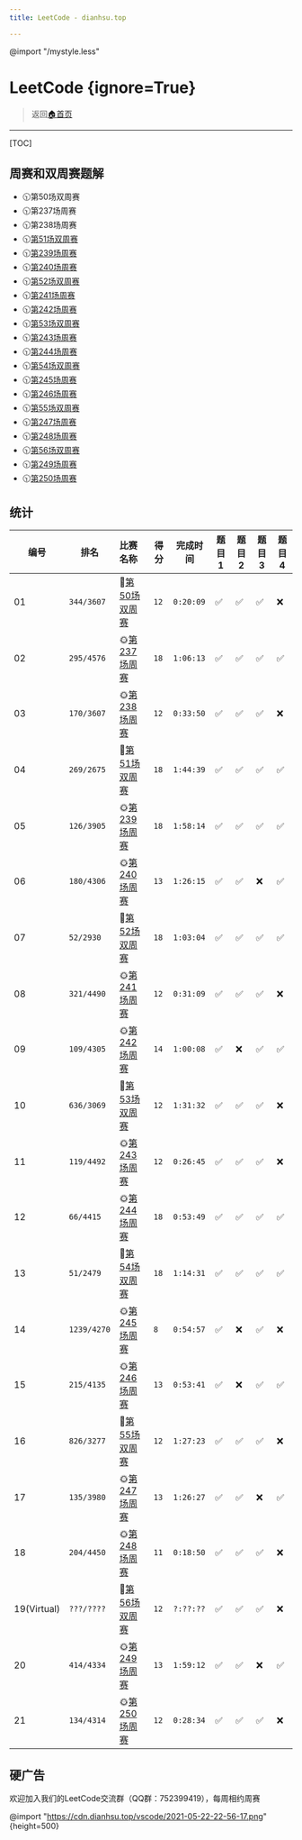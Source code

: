 ```yaml
---
title: LeetCode - dianhsu.top

---
```

@import "/mystyle.less"
# LeetCode {ignore=True}
> 返回[:house:首页](../index.html)



---------------------
[TOC]

## 周赛和双周赛题解
- 🕥第50场双周赛
- 🕥第237场周赛
- 🕥第238场周赛
- 🕥[第51场双周赛](./biweekly-contest/51.html)
- 🕥[第239场周赛](./weekly-contest/239.html)
- 🕥[第240场周赛](./weekly-contest/240.html)
- 🕥[第52场双周赛](./biweekly-contest/52.html)
- 🕥[第241场周赛](./weekly-contest/241.html)
- 🕥[第242场周赛](./weekly-contest/242.html)
- 🕥[第53场双周赛](./biweekly-contest/53.html)
- 🕥[第243场周赛](./weekly-contest/243.html)
- 🕥[第244场周赛](./weekly-contest/244.html)
- 🕥[第54场双周赛](./biweekly-contest/54.html)
- 🕥[第245场周赛](./weekly-contest/245.html)
- 🕥[第246场周赛](./weekly-contest/246.html)
- 🕥[第55场双周赛](./biweekly-contest/55.html)
- 🕥[第247场周赛](./weekly-contest/247.html)
- 🕥[第248场周赛](./weekly-contest/248.html)
- 🕥[第56场双周赛](./biweekly-contest/56.html)
- 🕥[第249场周赛](./weekly-contest/249.html)
- 🕥[第250场周赛](./weekly-contest/250.html)


## 统计

| 编号        | 排名        | 比赛名称                                                              | 得分 | 完成时间  | 题目1 | 题目2 | 题目3 | 题目4 |
| ----------- | ----------- | :-------------------------------------------------------------------- | ---- | --------- | ----- | ----- | ----- | ----- |
| 01          | `344/3607`  | 🌛[第50场双周赛](https://leetcode-cn.com/contest/biweekly-contest-50/) | `12` | `0:20:09` | ✅     | ✅     | ✅     | ❌     |
| 02          | `295/4576`  | 🌞[第237场周赛](https://leetcode-cn.com/contest/weekly-contest-237)    | `18` | `1:06:13` | ✅     | ✅     | ✅     | ✅     |
| 03          | `170/3607`  | 🌞[第238场周赛](https://leetcode-cn.com/contest/weekly-contest-238)    | `12` | `0:33:50` | ✅     | ✅     | ✅     | ❌     |
| 04          | `269/2675`  | 🌛[第51场双周赛](https://leetcode-cn.com/contest/biweekly-contest-51/) | `18` | `1:44:39` | ✅     | ✅     | ✅     | ✅     |
| 05          | `126/3905`  | 🌞[第239场周赛](https://leetcode-cn.com/contest/weekly-contest-239)    | `18` | `1:58:14` | ✅     | ✅     | ✅     | ✅     |
| 06          | `180/4306`  | 🌞[第240场周赛](https://leetcode-cn.com/contest/weekly-contest-240)    | `13` | `1:26:15` | ✅     | ✅     | ❌     | ✅     |
| 07          | `52/2930`   | 🌛[第52场双周赛](https://leetcode-cn.com/contest/biweekly-contest-52/) | `18` | `1:03:04` | ✅     | ✅     | ✅     | ✅     |
| 08          | `321/4490`  | 🌞[第241场周赛](https://leetcode-cn.com/contest/weekly-contest-241)    | `12` | `0:31:09` | ✅     | ✅     | ✅     | ❌     |
| 09          | `109/4305`  | 🌞[第242场周赛](https://leetcode-cn.com/contest/weekly-contest-242)    | `14` | `1:00:08` | ✅     | ❌     | ✅     | ✅     |
| 10          | `636/3069`  | 🌛[第53场双周赛](https://leetcode-cn.com/contest/biweekly-contest-53/) | `12` | `1:31:32` | ✅     | ✅     | ✅     | ❌     |
| 11          | `119/4492`  | 🌞[第243场周赛](https://leetcode-cn.com/contest/weekly-contest-243)    | `12` | `0:26:45` | ✅     | ✅     | ✅     | ❌     |
| 12          | `66/4415`   | 🌞[第244场周赛](https://leetcode-cn.com/contest/weekly-contest-244)    | `18` | `0:53:49` | ✅     | ✅     | ✅     | ✅     |
| 13          | `51/2479`   | 🌛[第54场双周赛](https://leetcode-cn.com/contest/biweekly-contest-54/) | `18` | `1:14:31` | ✅     | ✅     | ✅     | ✅     |
| 14          | `1239/4270` | 🌞[第245场周赛](https://leetcode-cn.com/contest/weekly-contest-245)    | `8`  | `0:54:57` | ✅     | ❌     | ✅     | ❌     |
| 15          | `215/4135`  | 🌞[第246场周赛](https://leetcode-cn.com/contest/weekly-contest-246)    | `13` | `0:53:41` | ✅     | ❌     | ✅     | ✅     |
| 16          | `826/3277`  | 🌛[第55场双周赛](https://leetcode-cn.com/contest/biweekly-contest-55/) | `12` | `1:27:23` | ✅     | ✅     | ✅     | ❌     |
| 17          | `135/3980`  | 🌞[第247场周赛](https://leetcode-cn.com/contest/weekly-contest-247)    | `13` | `1:26:27` | ✅     | ✅     | ❌     | ✅     |
| 18          | `204/4450`  | 🌞[第248场周赛](https://leetcode-cn.com/contest/weekly-contest-248)    | `11` | `0:18:50` | ✅     | ✅     | ✅     | ❌     |
| 19(Virtual) | `???/????`  | 🌛[第56场双周赛](https://leetcode-cn.com/contest/biweekly-contest-56/) | `12` | `?:??:??` | ✅     | ✅     | ✅     | ❌     |
| 20          | `414/4334`  | 🌞[第249场周赛](https://leetcode-cn.com/contest/weekly-contest-249)    | `13` | `1:59:12` | ✅     | ✅     | ❌     | ✅     |
| 21          | `134/4314`  | 🌞[第250场周赛](https://leetcode-cn.com/contest/weekly-contest-250)    | `12` | `0:28:34` | ✅     | ✅     | ✅     | ❌     |
## 硬广告
欢迎加入我们的LeetCode交流群（QQ群：752399419），每周相约周赛

@import "https://cdn.dianhsu.top/vscode/2021-05-22-22-56-17.png" {height=500}

